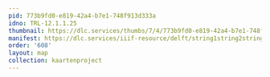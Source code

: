 ```yaml
---
pid: 773b9fd0-e819-42a4-b7e1-748f913d333a
idno: TRL-12.1.1.25
thumbnail: https://dlc.services/thumbs/7/4/773b9fd0-e819-42a4-b7e1-748f913d333a/full/400,339/0/default.jpg
manifest: https://dlc.services/iiif-resource/delft/string1string2string3/kaartenproject-2007/TRL-12.1.1.25
order: '608'
layout: map
collection: kaartenproject
---
```

